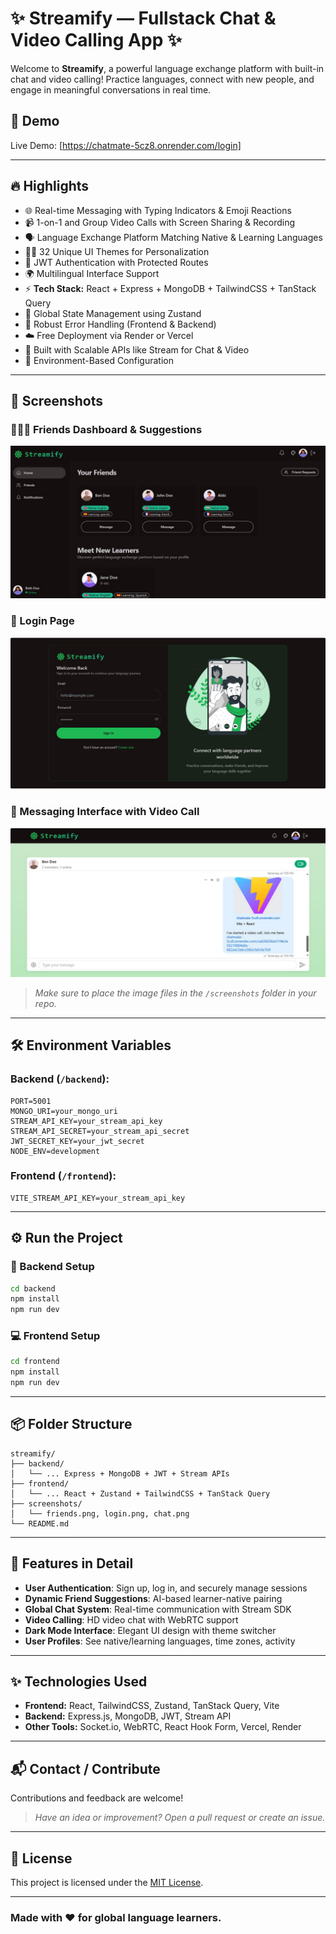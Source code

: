 # ✨ Streamify — Fullstack Chat & Video Calling App ✨

Welcome to **Streamify**, a powerful language exchange platform with built-in chat and video calling! Practice languages, connect with new people, and engage in meaningful conversations in real time.

## 🚀 Demo

Live Demo: \[https://chatmate-5cz8.onrender.com/login]

---

## 🔥 Highlights

* 🌐 Real-time Messaging with Typing Indicators & Emoji Reactions
* 📹 1-on-1 and Group Video Calls with Screen Sharing & Recording
* 🗣️ Language Exchange Platform Matching Native & Learning Languages
* 🧑‍🎨 32 Unique UI Themes for Personalization
* 🔐 JWT Authentication with Protected Routes
* 🌍 Multilingual Interface Support
* ⚡ **Tech Stack:** React + Express + MongoDB + TailwindCSS + TanStack Query
* 🧠 Global State Management using Zustand
* 🚨 Robust Error Handling (Frontend & Backend)
* ☁️ Free Deployment via Render or Vercel
* 🎯 Built with Scalable APIs like Stream for Chat & Video
* 🧪 Environment-Based Configuration

---

## 📸 Screenshots

### 🧑‍🤝‍🧑 Friends Dashboard & Suggestions

![Friends Dashboard](./screenshots/Dashboard.jpg)

### 🔐 Login Page

![Login Page](./screenshots/SignIn.jpg)

### 💬 Messaging Interface with Video Call

![Chat with Video](./screenshots/ChatPage.jpg)

> *Make sure to place the image files in the `/screenshots` folder in your repo.*

---

## 🛠️ Environment Variables

### Backend (`/backend`):

```env
PORT=5001
MONGO_URI=your_mongo_uri
STREAM_API_KEY=your_stream_api_key
STREAM_API_SECRET=your_stream_api_secret
JWT_SECRET_KEY=your_jwt_secret
NODE_ENV=development
```

### Frontend (`/frontend`):

```env
VITE_STREAM_API_KEY=your_stream_api_key
```

---

## ⚙️ Run the Project

### 🔧 Backend Setup

```bash
cd backend
npm install
npm run dev
```

### 💻 Frontend Setup

```bash
cd frontend
npm install
npm run dev
```

---

## 📦 Folder Structure

```
streamify/
├── backend/
│   └── ... Express + MongoDB + JWT + Stream APIs
├── frontend/
│   └── ... React + Zustand + TailwindCSS + TanStack Query
├── screenshots/
│   └── friends.png, login.png, chat.png
└── README.md
```

---

## 🧠 Features in Detail

* **User Authentication**: Sign up, log in, and securely manage sessions
* **Dynamic Friend Suggestions**: AI-based learner-native pairing
* **Global Chat System**: Real-time communication with Stream SDK
* **Video Calling**: HD video chat with WebRTC support
* **Dark Mode Interface**: Elegant UI design with theme switcher
* **User Profiles**: See native/learning languages, time zones, activity

---

## ✨ Technologies Used

* **Frontend:** React, TailwindCSS, Zustand, TanStack Query, Vite
* **Backend:** Express.js, MongoDB, JWT, Stream API
* **Other Tools:** Socket.io, WebRTC, React Hook Form, Vercel, Render

---

## 📬 Contact / Contribute

Contributions and feedback are welcome!

> *Have an idea or improvement? Open a pull request or create an issue.*

---

## 📄 License

This project is licensed under the [MIT License](./LICENSE).

---

### Made with ❤️ for global language learners.
